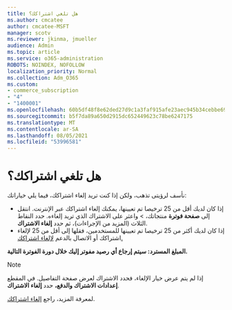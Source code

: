 ```yaml
---
title: هل تلغي اشتراكك؟
ms.author: cmcatee
author: cmcatee-MSFT
manager: scotv
ms.reviewer: jkinma, jmueller
audience: Admin
ms.topic: article
ms.service: o365-administration
ROBOTS: NOINDEX, NOFOLLOW
localization_priority: Normal
ms.collection: Adm_O365
ms.custom:
- commerce_subscription
- "4"
- "1400001"
ms.openlocfilehash: 60b5df48f8e62ded27d9c1a3faf915afe23aec945b34cebbe6973d73fc4f5532
ms.sourcegitcommit: b5f7da89a650d2915dc652449623c78be6247175
ms.translationtype: MT
ms.contentlocale: ar-SA
ms.lasthandoff: 08/05/2021
ms.locfileid: "53996581"
---
```

# <a name="canceling-your-subscription"></a>هل تلغي اشتراكك؟

نأسف لرؤيتى تذهب، ولكن إذا كنت تريد إلغاء اشتراكك، فيما يلي خياراتك:
  
- إذا كان لديك أقل من 25 ترخيصا تم تعيينها، يمكنك إلغاء اشتراكك عبر الإنترنت. انتقل إلى **صفحة فوترة** منتجاتك، \> **[](https://go.microsoft.com/fwlink/p/?linkid=842054)** واعثر على الاشتراك الذي تريد إلغاءه. حدد النقاط الثلاث (المزيد من الإجراءات)، ثم حدد **إلغاء الاشتراك**.
- إذا كان لديك أكثر من 25 ترخيصا تم تعيينها للمستخدمين، فقلها إلى أقل من 25 لإلغاء اشتراكك أو الاتصال بالدعم [لإلغاء اشتراكك.](/microsoft-365/business-video/get-help-support)
  
**المبلغ المسترد: سيتم إرجاع أي رصيد مفوتر إليك خلال دورة الفوترة التالية.**

> [!NOTE]
> إذا لم يتم عرض خيار الإلغاء، فحدد الاشتراك لعرض صفحة التفاصيل. في المقطع **إعدادات الاشتراك والدفع،** حدد **إلغاء الاشتراك**.

لمعرفة المزيد، راجع [إلغاء اشتراكك](/microsoft-365/commerce/subscriptions/cancel-your-subscription).

